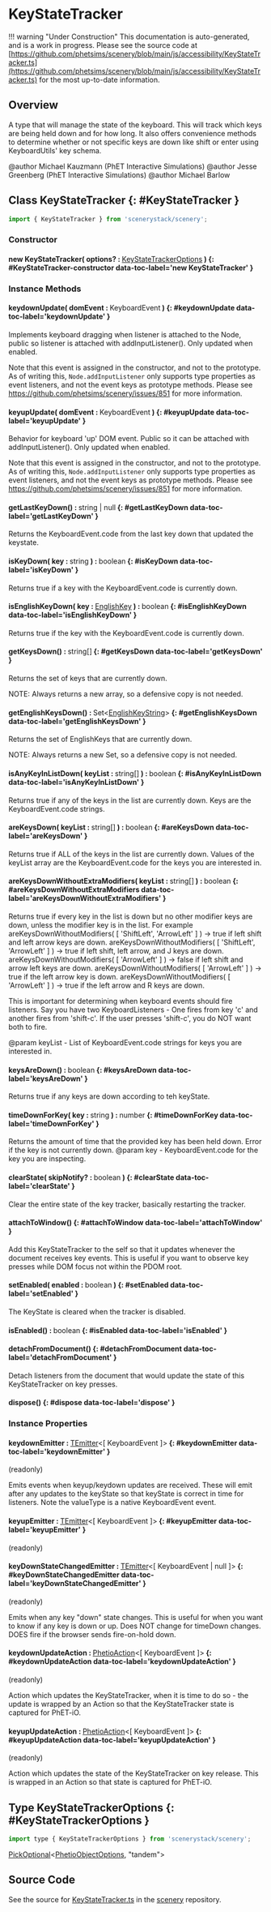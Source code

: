 # KeyStateTracker

!!! warning "Under Construction"
    This documentation is auto-generated, and is a work in progress. Please see the source code at
    [https://github.com/phetsims/scenery/blob/main/js/accessibility/KeyStateTracker.ts](https://github.com/phetsims/scenery/blob/main/js/accessibility/KeyStateTracker.ts) for the most up-to-date information.

## Overview

A type that will manage the state of the keyboard. This will track which keys are being held down and for how long.
It also offers convenience methods to determine whether or not specific keys are down like shift or enter using
KeyboardUtils' key schema.

@author Michael Kauzmann (PhET Interactive Simulations)
@author Jesse Greenberg (PhET Interactive Simulations)
@author Michael Barlow

## Class KeyStateTracker {: #KeyStateTracker }


```js
import { KeyStateTracker } from 'scenerystack/scenery';
```
### Constructor

#### new KeyStateTracker( options? : <span style="font-weight: 400;">[KeyStateTrackerOptions](../scenery/KeyStateTracker.md#KeyStateTrackerOptions)</span> ) {: #KeyStateTracker-constructor data-toc-label='new KeyStateTracker' }

### Instance Methods

#### keydownUpdate( domEvent : <span style="font-weight: 400;">KeyboardEvent</span> ) {: #keydownUpdate data-toc-label='keydownUpdate' }

Implements keyboard dragging when listener is attached to the Node, public so listener is attached
with addInputListener(). Only updated when enabled.

Note that this event is assigned in the constructor, and not to the prototype. As of writing this,
`Node.addInputListener` only supports type properties as event listeners, and not the event keys as
prototype methods. Please see https://github.com/phetsims/scenery/issues/851 for more information.

#### keyupUpdate( domEvent : <span style="font-weight: 400;">KeyboardEvent</span> ) {: #keyupUpdate data-toc-label='keyupUpdate' }

Behavior for keyboard 'up' DOM event. Public so it can be attached with addInputListener(). Only updated when
enabled.

Note that this event is assigned in the constructor, and not to the prototype. As of writing this,
`Node.addInputListener` only supports type properties as event listeners, and not the event keys as
prototype methods. Please see https://github.com/phetsims/scenery/issues/851 for more information.

#### getLastKeyDown() : <span style="font-weight: 400;"><span style="color: hsla(calc(var(--md-hue) + 180deg),80%,40%,1);">string</span> | <span style="color: hsla(calc(var(--md-hue) + 180deg),80%,40%,1);">null</span></span> {: #getLastKeyDown data-toc-label='getLastKeyDown' }

Returns the KeyboardEvent.code from the last key down that updated the keystate.

#### isKeyDown( key : <span style="font-weight: 400;"><span style="color: hsla(calc(var(--md-hue) + 180deg),80%,40%,1);">string</span></span> ) : <span style="font-weight: 400;"><span style="color: hsla(calc(var(--md-hue) + 180deg),80%,40%,1);">boolean</span></span> {: #isKeyDown data-toc-label='isKeyDown' }

Returns true if a key with the KeyboardEvent.code is currently down.

#### isEnglishKeyDown( key : <span style="font-weight: 400;">[EnglishKey](../scenery/EnglishStringToCodeMap.md#EnglishKey)</span> ) : <span style="font-weight: 400;"><span style="color: hsla(calc(var(--md-hue) + 180deg),80%,40%,1);">boolean</span></span> {: #isEnglishKeyDown data-toc-label='isEnglishKeyDown' }

Returns true if the key with the KeyboardEvent.code is currently down.

#### getKeysDown() : <span style="font-weight: 400;"><span style="color: hsla(calc(var(--md-hue) + 180deg),80%,40%,1);">string</span>[]</span> {: #getKeysDown data-toc-label='getKeysDown' }

Returns the set of keys that are currently down.

NOTE: Always returns a new array, so a defensive copy is not needed.

#### getEnglishKeysDown() : <span style="font-weight: 400;">Set&lt;[EnglishKeyString](../scenery/EnglishStringToCodeMap.md#EnglishKeyString)&gt;</span> {: #getEnglishKeysDown data-toc-label='getEnglishKeysDown' }

Returns the set of EnglishKeys that are currently down.

NOTE: Always returns a new Set, so a defensive copy is not needed.

#### isAnyKeyInListDown( keyList : <span style="font-weight: 400;"><span style="color: hsla(calc(var(--md-hue) + 180deg),80%,40%,1);">string</span>[]</span> ) : <span style="font-weight: 400;"><span style="color: hsla(calc(var(--md-hue) + 180deg),80%,40%,1);">boolean</span></span> {: #isAnyKeyInListDown data-toc-label='isAnyKeyInListDown' }

Returns true if any of the keys in the list are currently down. Keys are the KeyboardEvent.code strings.

#### areKeysDown( keyList : <span style="font-weight: 400;"><span style="color: hsla(calc(var(--md-hue) + 180deg),80%,40%,1);">string</span>[]</span> ) : <span style="font-weight: 400;"><span style="color: hsla(calc(var(--md-hue) + 180deg),80%,40%,1);">boolean</span></span> {: #areKeysDown data-toc-label='areKeysDown' }

Returns true if ALL of the keys in the list are currently down. Values of the keyList array are the
KeyboardEvent.code for the keys you are interested in.

#### areKeysDownWithoutExtraModifiers( keyList : <span style="font-weight: 400;"><span style="color: hsla(calc(var(--md-hue) + 180deg),80%,40%,1);">string</span>[]</span> ) : <span style="font-weight: 400;"><span style="color: hsla(calc(var(--md-hue) + 180deg),80%,40%,1);">boolean</span></span> {: #areKeysDownWithoutExtraModifiers data-toc-label='areKeysDownWithoutExtraModifiers' }

Returns true if every key in the list is down but no other modifier keys are down, unless
the modifier key is in the list. For example
areKeysDownWithoutModifiers( [ 'ShiftLeft', 'ArrowLeft' ] ) -&gt; true if left shift and left arrow keys are down.
areKeysDownWithoutModifiers( [ 'ShiftLeft', 'ArrowLeft' ] ) -&gt; true if left shift, left arrow, and J keys are down.
areKeysDownWithoutModifiers( [ 'ArrowLeft' ] ) -&gt; false if left shift and arrow left keys are down.
areKeysDownWithoutModifiers( [ 'ArrowLeft' ] ) -&gt; true if the left arrow key is down.
areKeysDownWithoutModifiers( [ 'ArrowLeft' ] ) -&gt; true if the left arrow and R keys are down.

This is important for determining when keyboard events should fire listeners. Say you have two KeyboardListeners -
One fires from key 'c' and another fires from 'shift-c'. If the user presses 'shift-c', you do NOT want both to
fire.

@param keyList - List of KeyboardEvent.code strings for keys you are interested in.

#### keysAreDown() : <span style="font-weight: 400;"><span style="color: hsla(calc(var(--md-hue) + 180deg),80%,40%,1);">boolean</span></span> {: #keysAreDown data-toc-label='keysAreDown' }

Returns true if any keys are down according to teh keyState.

#### timeDownForKey( key : <span style="font-weight: 400;"><span style="color: hsla(calc(var(--md-hue) + 180deg),80%,40%,1);">string</span></span> ) : <span style="font-weight: 400;"><span style="color: hsla(calc(var(--md-hue) + 180deg),80%,40%,1);">number</span></span> {: #timeDownForKey data-toc-label='timeDownForKey' }

Returns the amount of time that the provided key has been held down. Error if the key is not currently down.
@param key - KeyboardEvent.code for the key you are inspecting.

#### clearState( skipNotify? : <span style="font-weight: 400;"><span style="color: hsla(calc(var(--md-hue) + 180deg),80%,40%,1);">boolean</span></span> ) {: #clearState data-toc-label='clearState' }

Clear the entire state of the key tracker, basically restarting the tracker.

#### attachToWindow() {: #attachToWindow data-toc-label='attachToWindow' }

Add this KeyStateTracker to the self so that it updates whenever the document receives key events. This is
useful if you want to observe key presses while DOM focus not within the PDOM root.

#### setEnabled( enabled : <span style="font-weight: 400;"><span style="color: hsla(calc(var(--md-hue) + 180deg),80%,40%,1);">boolean</span></span> ) {: #setEnabled data-toc-label='setEnabled' }

The KeyState is cleared when the tracker is disabled.

#### isEnabled() : <span style="font-weight: 400;"><span style="color: hsla(calc(var(--md-hue) + 180deg),80%,40%,1);">boolean</span></span> {: #isEnabled data-toc-label='isEnabled' }

#### detachFromDocument() {: #detachFromDocument data-toc-label='detachFromDocument' }

Detach listeners from the document that would update the state of this KeyStateTracker on key presses.

#### dispose() {: #dispose data-toc-label='dispose' }

### Instance Properties

#### keydownEmitter : <span style="font-weight: 400;">[TEmitter](../axon/TEmitter.md)&lt;[ KeyboardEvent ]&gt;</span> {: #keydownEmitter data-toc-label='keydownEmitter' }

(readonly)

Emits events when keyup/keydown updates are received. These will emit after any updates to the
keyState so that keyState is correct in time for listeners. Note the valueType is a native KeyboardEvent event.

#### keyupEmitter : <span style="font-weight: 400;">[TEmitter](../axon/TEmitter.md)&lt;[ KeyboardEvent ]&gt;</span> {: #keyupEmitter data-toc-label='keyupEmitter' }

(readonly)

#### keyDownStateChangedEmitter : <span style="font-weight: 400;">[TEmitter](../axon/TEmitter.md)&lt;[ KeyboardEvent | <span style="color: hsla(calc(var(--md-hue) + 180deg),80%,40%,1);">null</span> ]&gt;</span> {: #keyDownStateChangedEmitter data-toc-label='keyDownStateChangedEmitter' }

(readonly)

Emits when any key "down" state changes. This is useful for when you want to know if any key is down or up.
Does NOT change for timeDown changes. DOES fire if the browser sends fire-on-hold down.

#### keydownUpdateAction : <span style="font-weight: 400;">[PhetioAction](../tandem/PhetioAction.md)&lt;[ KeyboardEvent ]&gt;</span> {: #keydownUpdateAction data-toc-label='keydownUpdateAction' }

(readonly)

Action which updates the KeyStateTracker, when it is time to do so - the update is wrapped by an Action so that
the KeyStateTracker state is captured for PhET-iO.

#### keyupUpdateAction : <span style="font-weight: 400;">[PhetioAction](../tandem/PhetioAction.md)&lt;[ KeyboardEvent ]&gt;</span> {: #keyupUpdateAction data-toc-label='keyupUpdateAction' }

(readonly)

Action which updates the state of the KeyStateTracker on key release. This is wrapped in an Action so that state
is captured for PhET-iO.



## Type KeyStateTrackerOptions {: #KeyStateTrackerOptions }


```js
import type { KeyStateTrackerOptions } from 'scenerystack/scenery';
```


[PickOptional](../phet-core/PickOptional.md)&lt;[PhetioObjectOptions](../tandem/PhetioObject.md#PhetioObjectOptions), "tandem"&gt;



## Source Code

See the source for [KeyStateTracker.ts](https://github.com/phetsims/scenery/blob/main/js/accessibility/KeyStateTracker.ts) in the [scenery](https://github.com/phetsims/scenery) repository.
